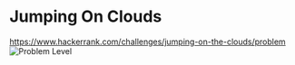 # Jumping On Clouds

<https://www.hackerrank.com/challenges/jumping-on-the-clouds/problem> ![Problem Level](https://img.shields.io/badge/Problem--Level-Easy-green)
